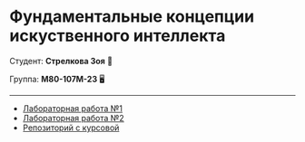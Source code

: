 # Фундаментальные концепции искуственного интеллекта

Студент: **Стрелкова Зоя** :cherry_blossom:

Группа: **М80-107М-23** :desktop_computer:
***
* [Лабораторная работа №1](https://github.com/ZoyaSoya/ML-Labs/blob/main/laba1.ipynb)
* [Лабораторная работа №2](https://github.com/ZoyaSoya/ML-Labs/blob/main/laba2.ipynb)
* [Репозиторий с курсовой](https://github.com/Aleksandr201-1/M.O.X.)
